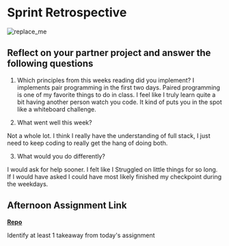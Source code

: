 # Sprint Retrospective

![replace_me](https://codeworks.blob.core.windows.net/public/assets/img/illustrations/placeholder.svg)

## Reflect on your partner project and answer the following questions

1. Which principles from this weeks reading did you implement? 
I implements pair programming in the first two days. Paired programming is one of my favorite things to do in class. I feel like I truly
learn quite a bit having another person watch you code. It kind of puts you in the spot like a whiteboard challenge.

2. What went well this week?

Not a whole lot. I think I really have the understanding of full stack, I just need to keep coding to really get the hang of doing both.

3. What would you do differently?

I would ask for help sooner. I felt like I Struggled on little things for so long. If I would have asked I could have most likely finished 
my checkpoint during the weekdays.

## Afternoon Assignment Link

**[Repo](checkpoint)**

Identify at least 1 takeaway from today's assignment
